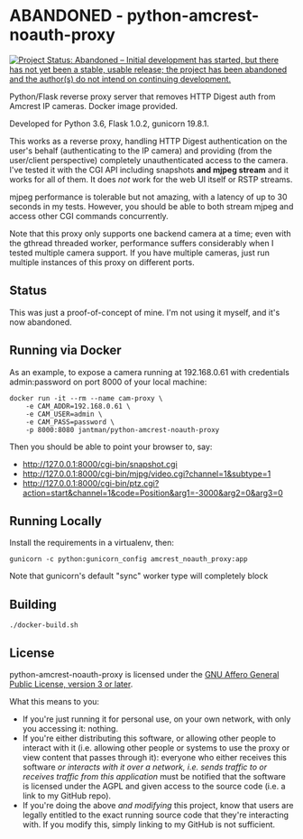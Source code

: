 # ABANDONED - python-amcrest-noauth-proxy

[![Project Status: Abandoned – Initial development has started, but there has not yet been a stable, usable release; the project has been abandoned and the author(s) do not intend on continuing development.](https://www.repostatus.org/badges/latest/abandoned.svg)](https://www.repostatus.org/#abandoned)

Python/Flask reverse proxy server that removes HTTP Digest auth from Amcrest IP cameras. Docker image provided.

Developed for Python 3.6, Flask 1.0.2, gunicorn 19.8.1.

This works as a reverse proxy, handling HTTP Digest authentication on the user's behalf (authenticating to the IP camera) and providing (from the user/client perspective) completely unauthenticated access to the camera. I've tested it with the CGI API including snapshots **and mjpeg stream** and it works for all of them. It does _not_ work for the web UI itself or RSTP streams.

mjpeg performance is tolerable but not amazing, with a latency of up to 30 seconds in my tests. However, you should be able to both stream mjpeg and access other CGI commands concurrently.

Note that this proxy only supports one backend camera at a time; even with the gthread threaded worker, performance suffers considerably when I tested multiple camera support. If you have multiple cameras, just run multiple instances of this proxy on different ports.

## Status

This was just a proof-of-concept of mine. I'm not using it myself, and it's now abandoned.

## Running via Docker

As an example, to expose a camera running at 192.168.0.61 with credentials admin:password on port 8000 of your local machine:

```
docker run -it --rm --name cam-proxy \
    -e CAM_ADDR=192.168.0.61 \
    -e CAM_USER=admin \
    -e CAM_PASS=password \
    -p 8000:8080 jantman/python-amcrest-noauth-proxy
```

Then you should be able to point your browser to, say:

* http://127.0.0.1:8000/cgi-bin/snapshot.cgi
* http://127.0.0.1:8000/cgi-bin/mjpg/video.cgi?channel=1&subtype=1
* http://127.0.0.1:8000/cgi-bin/ptz.cgi?action=start&channel=1&code=Position&arg1=-3000&arg2=0&arg3=0

## Running Locally

Install the requirements in a virtualenv, then:

``gunicorn -c python:gunicorn_config amcrest_noauth_proxy:app``

Note that gunicorn's default "sync" worker type will completely block

## Building

``./docker-build.sh``

## License

python-amcrest-noauth-proxy is licensed under the [GNU Affero General Public License, version 3 or later](https://www.gnu.org/licenses/agpl-3.0.en.html).

What this means to you:

* If you're just running it for personal use, on your own network, with only you accessing it: nothing.
* If you're either distributing this software, or allowing other people to interact with it (i.e. allowing other people or systems to use the proxy or view content that passes through it): everyone who either receives this software _or interacts with it over a network, i.e. sends traffic to or receives traffic from this application_ must be notified that the software is licensed under the AGPL and given access to the source code (i.e. a link to my GitHub repo).
* If you're doing the above _and modifying_ this project, know that users are legally entitled to the exact running source code that they're interacting with. If you modify this, simply linking to my GitHub is not sufficient.

